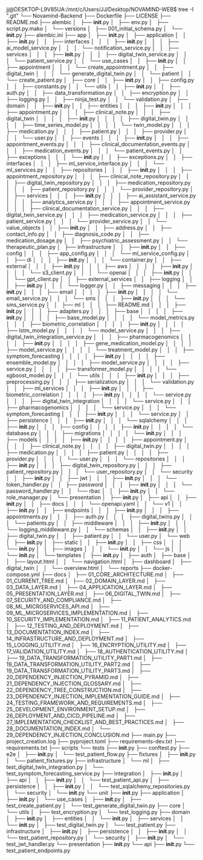 jj@DESKTOP-L9V85UA:/mnt/c/Users/JJ/Desktop/NOVAMIND-WEB$ tree -I ".git"
└── Novamind-Backend
    ├── Dockerfile
    ├── LICENSE
    ├── README.md
    ├── alembic
    │   ├── __init__.py
    │   ├── env.py
    │   ├── script.py.mako
    │   └── versions
    │       ├── 001_initial_schema.py
    │       └── __init__.py
    ├── alembic.ini
    ├── app
    │   ├── __init__.py
    │   ├── application
    │   │   ├── __init__.py
    │   │   ├── interfaces
    │   │   │   ├── __init__.py
    │   │   │   ├── ai_model_service.py
    │   │   │   └── notification_service.py
    │   │   ├── services
    │   │   │   ├── __init__.py
    │   │   │   ├── digital_twin_service.py
    │   │   │   └── patient_service.py
    │   │   └── use_cases
    │   │       ├── __init__.py
    │   │       ├── appointment
    │   │       │   └── create_appointment.py
    │   │       ├── digital_twin
    │   │       │   └── generate_digital_twin.py
    │   │       └── patient
    │   │           └── create_patient.py
    │   ├── core
    │   │   ├── __init__.py
    │   │   ├── config.py
    │   │   ├── constants.py
    │   │   └── utils
    │   │       ├── __init__.py
    │   │       ├── auth.py
    │   │       ├── data_transformation.py
    │   │       ├── encryption.py
    │   │       ├── logging.py
    │   │       ├── ninja_test.py
    │   │       └── validation.py
    │   ├── domain
    │   │   ├── __init__.py
    │   │   ├── entities
    │   │   │   ├── __init__.py
    │   │   │   ├── appointment.py
    │   │   │   ├── clinical_note.py
    │   │   │   ├── digital_twin
    │   │   │   │   ├── __init__.py
    │   │   │   │   ├── digital_twin.py
    │   │   │   │   ├── time_series_model.py
    │   │   │   │   └── twin_model.py
    │   │   │   ├── medication.py
    │   │   │   ├── patient.py
    │   │   │   ├── provider.py
    │   │   │   └── user.py
    │   │   ├── events
    │   │   │   ├── __init__.py
    │   │   │   ├── appointment_events.py
    │   │   │   ├── clinical_documentation_events.py
    │   │   │   ├── medication_events.py
    │   │   │   └── patient_events.py
    │   │   ├── exceptions
    │   │   │   └── __init__.py
    │   │   ├── exceptions.py
    │   │   ├── interfaces
    │   │   │   ├── ml_service_interface.py
    │   │   │   └── ml_services.py
    │   │   ├── repositories
    │   │   │   ├── __init__.py
    │   │   │   ├── appointment_repository.py
    │   │   │   ├── clinical_note_repository.py
    │   │   │   ├── digital_twin_repository.py
    │   │   │   ├── medication_repository.py
    │   │   │   ├── patient_repository.py
    │   │   │   └── provider_repository.py
    │   │   ├── services
    │   │   │   ├── __init__.py
    │   │   │   ├── ai_assistant_service.py
    │   │   │   ├── analytics_service.py
    │   │   │   ├── appointment_service.py
    │   │   │   ├── clinical_documentation_service.py
    │   │   │   ├── digital_twin_service.py
    │   │   │   ├── medication_service.py
    │   │   │   ├── patient_service.py
    │   │   │   └── provider_service.py
    │   │   └── value_objects
    │   │       ├── __init__.py
    │   │       ├── address.py
    │   │       ├── contact_info.py
    │   │       ├── diagnosis_code.py
    │   │       ├── medication_dosage.py
    │   │       ├── psychiatric_assessment.py
    │   │       └── therapeutic_plan.py
    │   ├── infrastructure
    │   │   ├── __init__.py
    │   │   ├── config
    │   │   │   ├── app_config.py
    │   │   │   └── ml_service_config.py
    │   │   ├── di
    │   │   │   ├── __init__.py
    │   │   │   └── container.py
    │   │   ├── external
    │   │   │   ├── __init__.py
    │   │   │   ├── aws
    │   │   │   │   ├── __init__.py
    │   │   │   │   └── s3_client.py
    │   │   │   └── openai
    │   │   │       ├── __init__.py
    │   │   │       └── gpt_client.py
    │   │   ├── external_services
    │   │   ├── logging
    │   │   │   ├── __init__.py
    │   │   │   └── logger.py
    │   │   ├── messaging
    │   │   │   ├── __init__.py
    │   │   │   ├── email
    │   │   │   │   ├── __init__.py
    │   │   │   │   └── email_service.py
    │   │   │   └── sms
    │   │   │       ├── __init__.py
    │   │   │       └── sms_service.py
    │   │   ├── ml
    │   │   │   ├── README.md
    │   │   │   ├── __init__.py
    │   │   │   ├── adapters.py
    │   │   │   ├── base
    │   │   │   │   ├── __init__.py
    │   │   │   │   ├── base_model.py
    │   │   │   │   └── model_metrics.py
    │   │   │   ├── biometric_correlation
    │   │   │   │   ├── __init__.py
    │   │   │   │   ├── lstm_model.py
    │   │   │   │   └── model_service.py
    │   │   │   ├── digital_twin_integration_service.py
    │   │   │   ├── pharmacogenomics
    │   │   │   │   ├── __init__.py
    │   │   │   │   ├── gene_medication_model.py
    │   │   │   │   ├── model_service.py
    │   │   │   │   └── treatment_model.py
    │   │   │   ├── symptom_forecasting
    │   │   │   │   ├── __init__.py
    │   │   │   │   ├── ensemble_model.py
    │   │   │   │   ├── model_service.py
    │   │   │   │   ├── service.py
    │   │   │   │   ├── transformer_model.py
    │   │   │   │   └── xgboost_model.py
    │   │   │   └── utils
    │   │   │       ├── __init__.py
    │   │   │       ├── preprocessing.py
    │   │   │       ├── serialization.py
    │   │   │       └── validation.py
    │   │   ├── ml_services
    │   │   │   ├── __init__.py
    │   │   │   ├── biometric_correlation
    │   │   │   │   ├── __init__.py
    │   │   │   │   └── service.py
    │   │   │   ├── digital_twin_integration
    │   │   │   │   └── service.py
    │   │   │   ├── pharmacogenomics
    │   │   │   │   └── service.py
    │   │   │   └── symptom_forecasting
    │   │   │       ├── __init__.py
    │   │   │       └── service.py
    │   │   ├── persistence
    │   │   │   ├── __init__.py
    │   │   │   └── sqlalchemy
    │   │   │       ├── __init__.py
    │   │   │       ├── config
    │   │   │       │   ├── __init__.py
    │   │   │       │   └── database.py
    │   │   │       ├── migrations
    │   │   │       │   └── __init__.py
    │   │   │       ├── models
    │   │   │       │   ├── __init__.py
    │   │   │       │   ├── appointment.py
    │   │   │       │   ├── clinical_note.py
    │   │   │       │   ├── digital_twin.py
    │   │   │       │   ├── medication.py
    │   │   │       │   ├── patient.py
    │   │   │       │   ├── provider.py
    │   │   │       │   └── user.py
    │   │   │       └── repositories
    │   │   │           ├── __init__.py
    │   │   │           ├── digital_twin_repository.py
    │   │   │           ├── patient_repository.py
    │   │   │           └── user_repository.py
    │   │   └── security
    │   │       ├── __init__.py
    │   │       ├── jwt
    │   │       │   ├── __init__.py
    │   │       │   └── token_handler.py
    │   │       ├── password
    │   │       │   ├── __init__.py
    │   │       │   └── password_handler.py
    │   │       └── rbac
    │   │           ├── __init__.py
    │   │           └── role_manager.py
    │   └── presentation
    │       ├── __init__.py
    │       ├── api
    │       │   ├── __init__.py
    │       │   ├── docs
    │       │   │   └── openapi.yaml
    │       │   └── v1
    │       │       ├── __init__.py
    │       │       ├── endpoints
    │       │       │   ├── __init__.py
    │       │       │   ├── appointments.py
    │       │       │   ├── auth.py
    │       │       │   ├── digital_twins.py
    │       │       │   └── patients.py
    │       │       ├── middleware
    │       │       │   ├── __init__.py
    │       │       │   └── logging_middleware.py
    │       │       └── schemas
    │       │           ├── __init__.py
    │       │           ├── digital_twin.py
    │       │           ├── patient.py
    │       │           └── user.py
    │       └── web
    │           ├── __init__.py
    │           ├── static
    │           │   ├── __init__.py
    │           │   ├── css
    │           │   │   └── __init__.py
    │           │   ├── images
    │           │   │   └── __init__.py
    │           │   └── js
    │           │       └── __init__.py
    │           └── templates
    │               ├── __init__.py
    │               ├── auth
    │               ├── base
    │               │   ├── layout.html
    │               │   └── navigation.html
    │               ├── dashboard
    │               ├── digital_twin
    │               │   └── overview.html
    │               └── reports
    ├── docker-compose.yml
    ├── docs
    │   ├── 01_CORE_ARCHITECTURE.md
    │   ├── 01_CURRENT_TREE.md
    │   ├── 02_DOMAIN_LAYER.md
    │   ├── 03_DATA_LAYER.md
    │   ├── 04_APPLICATION_LAYER.md
    │   ├── 05_PRESENTATION_LAYER.md
    │   ├── 06_DIGITAL_TWIN.md
    │   ├── 07_SECURITY_AND_COMPLIANCE.md
    │   ├── 08_ML_MICROSERVICES_API.md
    │   ├── 09_ML_MICROSERVICES_IMPLEMENTATION.md
    │   ├── 10_SECURITY_IMPLEMENTATION.md
    │   ├── 11_PATIENT_ANALYTICS.md
    │   ├── 12_TESTING_AND_DEPLOYMENT.md
    │   ├── 13_DOCUMENTATION_INDEX.md
    │   ├── 14_INFRASTRUCTURE_AND_DEPLOYMENT.md
    │   ├── 15_LOGGING_UTILITY.md
    │   ├── 16_ENCRYPTION_UTILITY.md
    │   ├── 17_VALIDATION_UTILITY.md
    │   ├── 18_AUTHENTICATION_UTILITY.md
    │   ├── 19_DATA_TRANSFORMATION_UTILITY_PART1.md
    │   ├── 19_DATA_TRANSFORMATION_UTILITY_PART2.md
    │   ├── 19_DATA_TRANSFORMATION_UTILITY_PART3.md
    │   ├── 20_DEPENDENCY_INJECTION_PYRAMID.md
    │   ├── 21_DEPENDENCY_INJECTION_GLOSSARY.md
    │   ├── 22_DEPENDENCY_TREE_CONSTRUCTION.md
    │   ├── 23_DEPENDENCY_INJECTION_IMPLEMENTATION_GUIDE.md
    │   ├── 24_TESTING_FRAMEWORK_AND_REQUIREMENTS.md
    │   ├── 25_DEVELOPMENT_ENVIRONMENT_SETUP.md
    │   ├── 26_DEPLOYMENT_AND_CICD_PIPELINE.md
    │   ├── 27_IMPLEMENTATION_CHECKLIST_AND_BEST_PRACTICES.md
    │   ├── 28_DOCUMENTATION_INDEX.md
    │   └── 29_DEPENDENCY_INJECTION_CONCLUSION.md
    ├── main.py
    ├── project_creation.log
    ├── pyproject.toml
    ├── requirements-dev.txt
    ├── requirements.txt
    ├── scripts
    └── tests
        ├── __init__.py
        ├── conftest.py
        ├── e2e
        │   ├── __init__.py
        │   └── test_patient_flow.py
        ├── fixtures
        │   ├── __init__.py
        │   └── patient_fixtures.py
        ├── infrastructure
        │   └── ml
        │       ├── test_digital_twin_integration.py
        │       └── test_symptom_forecasting_service.py
        ├── integration
        │   ├── __init__.py
        │   ├── api
        │   │   ├── __init__.py
        │   │   └── test_patient_api.py
        │   ├── persistence
        │   │   ├── __init__.py
        │   │   └── test_sqlalchemy_repositories.py
        │   └── security
        │       └── __init__.py
        └── unit
            ├── __init__.py
            ├── application
            │   ├── __init__.py
            │   └── use_cases
            │       ├── __init__.py
            │       ├── test_create_patient.py
            │       └── test_generate_digital_twin.py
            ├── core
            │   └── utils
            │       ├── test_encryption.py
            │       └── test_logging.py
            ├── domain
            │   ├── __init__.py
            │   ├── entities
            │   │   └── __init__.py
            │   ├── services
            │   │   └── __init__.py
            │   ├── test_digital_twin.py
            │   └── test_patient.py
            ├── infrastructure
            │   ├── __init__.py
            │   ├── persistence
            │   │   ├── __init__.py
            │   │   └── test_patient_repository.py
            │   └── security
            │       ├── __init__.py
            │       └── test_jwt_handler.py
            └── presentation
                ├── __init__.py
                └── api
                    ├── __init__.py
                    └── test_patient_endpoints.py